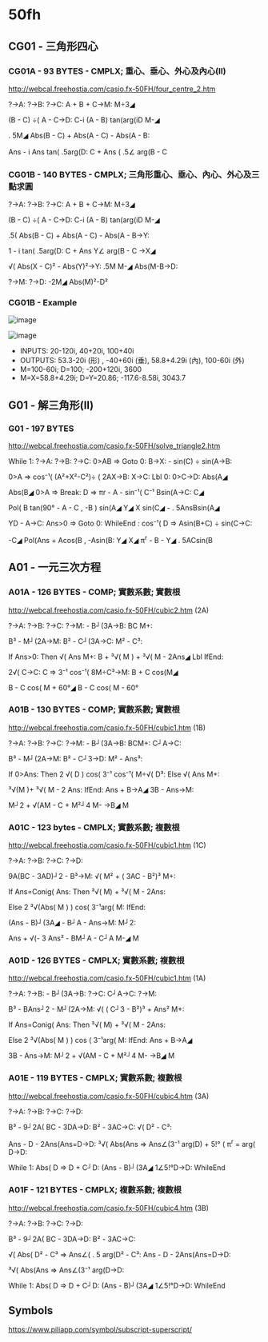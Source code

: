 # 50fh


## CG01 - 三角形四心
### CG01A - 93 BYTES - CMPLX; 重心、垂心、外心及內心(II)

http://webcal.freehostia.com/casio.fx-50FH/four_centre_2.htm

?→A: ?→B: ?→C: A + B + C→M: M÷3◢

(B - C) ÷( A - C→D: C-i (A - B) tan(arg(iD M-◢

. 5M◢ Abs(B - C) + Abs(A - C) - Abs(A - B:

Ans - i Ans tan( .5arg(D: C + Ans ( .5∠ arg(B - C 　

### CG01B - 140 BYTES - CMPLX; 三角形重心、垂心、內心、外心及三點求圓 

?→A: ?→B: ?→C: A + B + C→M: M÷3◢

(B - C) ÷( A - C→D: C-i (A - B) tan(arg(iD M-◢

.5( Abs(B - C) + Abs(A - C) - Abs(A - B→Y:

1 - i tan( .5arg(D: C + Ans Y∠ arg(B - C →X◢

√( Abs(X - C)² - Abs(Y)²→Y: .5M M-◢ Abs(M-B→D:

?→M: ?→D: -2M◢ Abs(M)²-D²

### CG01B - Example
![image](https://user-images.githubusercontent.com/44498510/142735971-267da7fb-e114-46ff-a900-deeeec3dc822.png)

![image](https://user-images.githubusercontent.com/44498510/142735994-14e34bf1-4988-4020-b283-fc1c34f23a77.png)

- INPUTS: 20-120i, 40+20i, 100+40i
- OUTPUTS: 53.3-20i (形) , -40+60i (垂), 58.8+4.29i (內), 100-60i (外)
- M=100-60i; D=100; -200+120i, 3600
- M=X=58.8+4.29i; D=Y=20.86; -117.6-8.58i, 3043.7

## G01 - 解三角形(II)

### G01 - 197 BYTES

http://webcal.freehostia.com/casio.fx-50FH/solve_triangle2.htm

While 1: ?→A: ?→B: ?→C: 0>AB => Goto 0: B→X: - sin(C) ÷ sin(A→B:

0>A => cos⁻¹( (A²+X²-C²)÷ ( 2AX→B: X→C: Lbl 0: 0>C→D: Abs(A◢

Abs(B◢ 0>A => Break: D => πr - A - sin⁻¹( C⁻¹ Bsin(A→C: C◢

Pol( B tan(90° - A - C , -B ) sin(A◢ Y◢ X sin(C◢ - . 5AnsBsin(A◢

YD - A→C: Ans>0 => Goto 0: WhileEnd : cos⁻¹( D => Asin(B+C) ÷ sin(C→C:

-C◢ Pol(Ans + Acos(B , -Asin(B: Y◢ X◢ π<sup>r</sup> - B - Y◢ . 5ACsin(B

## A01 - 一元三次方程


### A01A - 126 BYTES - COMP; 實數系數; 實數根
http://webcal.freehostia.com/casio.fx-50FH/cubic2.htm (2A)

?→A: ?→B: ?→C: ?→M: - B┘(3A→B: BC M+:

B³ - M┘(2A→M: B² - C┘(3A→C: M² - C³:

If Ans>0: Then √( Ans M+: B + ³√( M ) + ³√( M - 2Ans◢ Lbl IfEnd:

2√( C→C: C => 3⁻¹ cos⁻¹( 8M÷C³→M: B + C cos(M◢

B - C cos( M + 60°◢ B - C cos( M - 60°

### A01B - 130 BYTES - COMP; 實數系數; 實數根
http://webcal.freehostia.com/casio.fx-50FH/cubic1.htm (1B)

?→A: ?→B: ?→C: ?→M: - B┘(3A→B: BCM+: C┘A→C:

B³ - M┘(2A→M: B² - C┘3→D: M² - Ans³:

If 0>Ans: Then 2 √( D ) cos( 3⁻¹ cos⁻¹( M÷√( D³: Else √( Ans M+:

³√(M )+ ³√( M - 2 Ans: IfEnd: Ans + B→A◢ 3B - Ans→M:

M┘2 + √(AM - C + M²┘4 M- →B◢ M

### A01C - 123 bytes - CMPLX; 實數系數; 複數根
http://webcal.freehostia.com/casio.fx-50FH/cubic1.htm (1C)

?→A: ?→B: ?→C: ?→D:

9A(BC - 3AD)┘2 - B³→M: √( M² + ( 3AC - B²)³ M+:

If Ans=Conig( Ans: Then ³√( M) + ³√( M - 2Ans:

Else 2 ³√(Abs( M ) ) cos( 3⁻¹arg( M: IfEnd:

(Ans - B)┘(3A◢ - B┘A - Ans→M: M┘2:

Ans + √(- 3 Ans² - BM┘A - C┘A M-◢ M

### A01D - 126 BYTES - CMPLX; 實數系數; 複數根
http://webcal.freehostia.com/casio.fx-50FH/cubic1.htm (1A)

?→A: ?→B: - B┘(3A→B: ?→C: C┘A→C: ?→M:

B³ - BAns┘2 - M┘(2A→M: √( ( C┘3 - B²)³ + Ans² M+:

If Ans=Conig( Ans: Then ³√( M) + ³√( M - 2Ans:

Else 2 ³√(Abs( M ) ) cos ( 3⁻¹arg( M: IfEnd: Ans + B→A◢

3B - Ans→M: M┘2 + √(AM - C + M²┘4 M- →B◢ M

### A01E - 119 BYTES - CMPLX; 實數系數; 複數根

http://webcal.freehostia.com/casio.fx-50FH/cubic4.htm (3A)

?→A: ?→B: ?→C: ?→D:

B³ - 9┘2A( BC - 3DA→D: B² - 3AC→C:  √( D² - C³:

Ans - D - 2Ans(Ans=D→D: ³√( Abs(Ans => Ans∠(3⁻¹ arg(D) + 5!° ( π<sup>r</sup> = arg( D→D:

While 1: Abs( D => D + C┘D: (Ans - B)┘(3A◢ 1∠5!°D→D: WhileEnd

### A01F - 121 BYTES - CMPLX; 複數系數; 複數根

http://webcal.freehostia.com/casio.fx-50FH/cubic4.htm (3B)

?→A: ?→B: ?→C: ?→D:

B³ - 9┘2A( BC - 3DA→D: B² - 3AC→C: 

√( Abs( D² - C³ => Ans∠( . 5 arg(D² - C³: Ans - D - 2Ans(Ans=D→D: 

³√( Abs(Ans => Ans∠(3⁻¹ arg(D→D:

While 1: Abs( D => D + C┘D: (Ans - B)┘(3A◢ 1∠5!°D→D: WhileEnd


## Symbols
https://www.piliapp.com/symbol/subscript-superscript/
